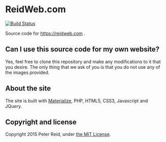 ReidWeb.com
===========

[![Build Status](https://mygitlab.org:4043/buildStatus/icon?job=ReidWeb.com)](https://mygitlab.org:4043/job/ReidWeb.com)

Source code for https://reidweb.com .

## Can I use this source code for my own website?

Yes, feel free to clone this repository and make any modifications to it that you desire. The only thing that we ask of you is that you do not use any of the images provided.

## About the site

The site is built with [Materialize](http://materializecss.com/), PHP, HTML5, CSS3, Javascript and JQuery.


## Copyright and license

Copyright 2015 Peter Reid, under [the MIT License](LICENSE).